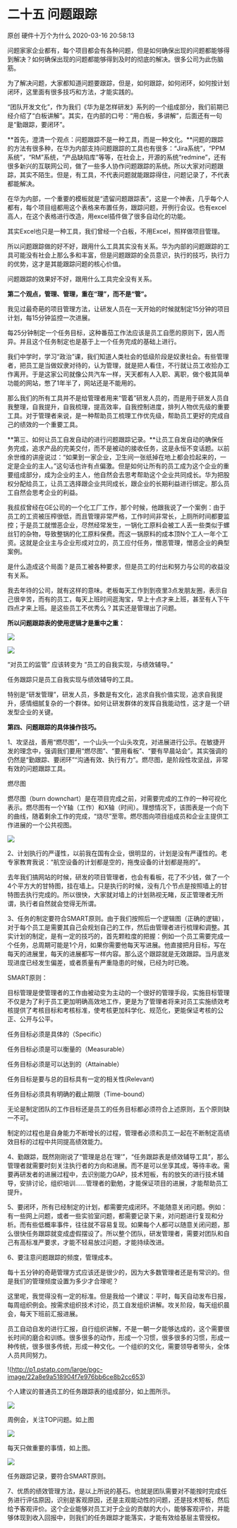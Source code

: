 二十五 问题跟踪
======================

原创 硬件十万个为什么 2020-03-16 20:58:13

问题家家企业都有，每个项目都会有各种问题，但是如何确保出现的问题都能够得到解决？如何确保出现的问题都能够得到及时的彻底的解决。很多公司为此伤脑筋。

为了解决问题，大家都知道问题要跟踪，但是，如何跟踪，如何闭环，如何按计划闭环，这里面有很多技巧和方法，才能实践的。

  

“团队开发文化”，作为我们《华为是怎样研发》系列的一个组成部分，我们前期已经介绍了“白板讲解”。其实，在内部的口号：“用白板，多讲解”，后面还有一句是“勤跟踪，要闭环”。

  

**首先，澄清一个观点：问题跟踪不是一种工具，而是一种文化。**问题的跟踪的方法有很多种，在华为内部支持问题跟踪的工具也有很多：“Jira系统”，“PPM系统”，“RM”系统，“产品缺陷库”等等，在社会上，开源的系统“redmine”，还有很多新兴的互联网公司，做了一些多人协作问题跟踪的系统。所以大家对问题跟踪，其实不陌生。但是，有工具，不代表问题就能跟踪得住，问题记录了，不代表都能解决。

在华为内部，一个重要的模板就是“遗留问题跟踪表”，这是一个神表，几乎每个人都有，每个项目组都用这个表格来布置任务，跟踪问题，开例行会议。也有excel高人，在这个表格进行改造，用excel插件做了很多自动化的功能。

其实Excel也只是一种工具，我们曾经一个白板，不用Excel，照样做项目管理。

所以问题跟踪做的好不好，跟用什么工具其实没有关系。华为内部的问题跟踪的工具可能没有社会上那么多和丰富，但是问题跟踪的全员意识，执行的技巧，执行力的优势，这才是其能跟踪问题的核心价值。

问题跟踪的效果好不好，跟用什么工具完全没有关系。

  

**第二个观点，管理、管理，重在“理”，而不是“管”。**

我见过最奇葩的项目管理方法，让研发人员在一天开始的时候就制定15分钟的项目计划，每15分钟监控一次进展。

每25分钟制定一个任务目标，这种番茄工作法应该是员工自愿的原则下，因人而异。并且这个任务制定也是基于上一个任务完成的基础上进行。

我们中学时，学习“政治”课，我们知道人类社会的低级阶段是奴隶社会。有些管理者，把员工是当做奴隶对待的，认为管理，就是把人看住，不行就让员工收拾办工作离开。于是这家公司就像公共汽车一样，天天都有人入职、离职，做个极其简单功能的网站，憋了1年半了，网站还是不能用的。

那么我们的所有工具并不是给管理者用来“管着”研发人员的，而是用于研发人员自我整理，自我提升，自我梳理，提高效率，自我控制进度，排列人物优先级的重要工具。对于管理者来说，是一种帮助员工梳理工作优先级，帮助员工更好的完成自己的绩效的一个重要工具。

  

**第三、如何让员工自发自动的进行问题跟踪记录。**让员工自发自动的确保任务完成，追求产品的完美交付，而不是被动的接收任务，这是永恒不变话题。以前余世维的讲座说过：“如果到一家企业，卫生间一张纸掉在地上都会捡起来的，一定是企业的主人。”这句话也许有点偏激。但是如何让所有的员工成为这个企业的重要组成部分，成为企业的主人，他自然会去思考帮助这个企业共同成长。华为把股权分配给员工，让员工选择跟企业共同成长，跟企业的长期利益进行绑定。那么员工自然会思考企业的利益。

我叔叔曾经在GE公司的一个化工厂工作，那个时候，他跟我说了一个案例：由于员工的工资被压榨很低，而且管理非常严格，工作时间非常长，上厕所时间都要监控；于是员工就憎恶企业，尽然经常发生，一锅化工原料会被工人丢一些类似于螺丝钉的杂物，导致整锅的化工原料保费。而这一锅原料的成本顶N个工人一年个工资。这就是企业主与企业形成对立的，员工应付任务，憎恶管理，憎恶企业的典型案例。

是什么造成这个局面？是员工被各种要求，但是员工的付出和努力与公司的收益没有关系。

我去年待的公司，就有这样的意味。老板每天工作到到夜里3点发朋友圈，表示自己很辛苦，而有的员工，每天上班时间逛淘宝，早上十点才来上班，甚至有人下午四点才来上班。是这些员工不优秀么？其实还是管理出了问题。

**所以问题跟踪表的使用逻辑才是重中之重：**

![](http://p3.pstatp.com/large/pgc-image/f4beb3cb7b8540a6b21acdf6229d23fd)

![](http://p9.pstatp.com/large/pgc-image/f3a37efbc19e40d5bb57d3e7b849f3e4)

“对员工的监管” 应该转变为 “员工的自我实现，与绩效辅导。”

任务跟踪只是员工自我实现与绩效辅导的工具。

  

特别是“研发管理”，研发人员，多数是有文化，追求自我价值实现，追求自我提升，感情细腻复杂的一个群体。如何让研发群体的发挥自我能动性，这才是一个研发型企业的关键。

  

**第四、问题跟踪的具体操作技巧。**

1、攻坚战，善用“燃尽图”，一个山头一个山头攻克，对进展进行公示。在敏捷开发的理念中，强调我们要用“燃尽图”、“要用看板”、“要有早晨站会”。其实强调的仍然是“勤跟踪、要闭环”“沟通有效、执行有力”。燃尽图，是阶段性攻坚战，非常有效的问题跟踪工具。

  

燃尽图

燃尽图（burn downchart）是在项目完成之前，对需要完成的工作的一种可视化表示。燃尽图有一个Y轴（工作）和X轴（时间）。理想情况下，该图表是一个向下的曲线，随着剩余工作的完成，“烧尽”至零。燃尽图向项目组成员和企业主提供工作进展的一个公共视图。

![](http://p9.pstatp.com/large/pgc-image/d0a05314a4be4944924aaef1ea783f4d)

2、计划执行的严谨性，以前我在国有企业，很明显的，计划是没有严谨性的。老专家教育我说：“航空设备的计划都是空的，拖曳设备的计划都是拖的”。

去年我们搞网站的时候，研发的项目管理者，也会有看板，花了不少钱，做了一个4个平方大的甘特图，挂在墙上。只是执行的时候，没有几个节点是按照墙上的甘特图去执行完成的。所以很快，大家就对墙上的计划熟视无睹，反正管理者无所谓，执行者自然就会觉得无所谓。

3、任务的制定要符合SMART原则。由于我们按照后一个逻辑图（正确的逻辑），对于每个员工是需要其自己会规划自己的工作，然后由管理者进行梳理和调整。其实计划的制定，是有一定的技巧的，首先颗粒度的把握：例如一个员工需要完成一个任务，总周期可能是1个月，如果你需要他每天写进展。他直接把月目标，写在每天的进展里，每天的进展都写一样内容。那么这个跟踪就是无效跟踪。当月底发现进度已经发生偏差，或者质量有严重隐患的时候，已经为时已晚。

SMART原则：

目标管理是使管理者的工作由被动变为主动的一个很好的管理手段，实施目标管理不仅是为了利于员工更加明确高效地工作，更是为了管理者将来对员工实施绩效考核提供了考核目标和考核标准，使考核更加科学化、规范化，更能保证考核的公正、公开与公平。

任务目标必须是具体的（Specific）

任务目标必须是可以衡量的（Measurable）

任务目标必须是可以达到的（Attainable）

任务目标是要与总的目标具有一定的相关性(Relevant)

任务目标必须具有明确的截止期限（Time-bound）

无论是制定团队的工作目标还是员工的任务目标都必须符合上述原则，五个原则缺一不可。

制定的过程也是自身能力不断增长的过程，管理者必须和员工一起在不断制定高绩效目标的过程中共同提高绩效能力。

  

4、勤跟踪，既然刚刚说了“管理是总在‘理’”，“任务跟踪表是绩效辅导工具”，那么管理者就需要时刻关注执行者的方向和进展。而不是可以坐享其成，等待丰收。需要再研发者的进展过程中，去识别能力GAP，技术短板，有的放矢的进行技术辅导，安排讨论，组织培训……管理者的勤勉，才能保证项目的进展，才能帮助员工提升。

  

5、要闭环，所有已经制定的计划，都需要完成闭环。不能随意关闭问题。例如：有一些网上问题，或者一些实验室问题，都需要记录下来，对问题进行复现和分析。而有些低概率事件，往往就不容易复现。如果每个人都可以随意关闭问题，那么很快任务跟踪就变成虚假摆设了。所以整个团队，研发管理者，需要对团队和自己有高标准严要求，才能不轻易放过问题，才能持续改进。

  

6、要注意问题跟踪的频度，管理成本。

每十五分钟的奇葩管理方式应该还是很少的，因为大多数管理者还是有常识的。但是我们的管理频度设置为多少才合理呢？

这里呢，我觉得没有一定的标准。但是我给一个建议：平时，每天自动发布日报，每周组织例会。按需求组织技术讨论，员工自发组织讲解。攻关阶段，每天组织晨会，每天下班前汇报进展。

员工自动自发的进行汇报，自行组织讲解，不是一朝一夕能够达成的，这个需要很长时间的磨合和训练。很多很多的动作，形成一个习惯，很多很多的习惯，形成一种传统，很多很多传统，形成一种文化。一个组织的文化，需要领导者带头，全体人员共同努力。

!(http://p1.pstatp.com/large/pgc-image/22a8e9a518904f7e976bb6ce8b2cc653)

  
个人建议的普通员工的任务跟踪表的组成部分，如上图所示。

![](http://p3.pstatp.com/large/pgc-image/969866b0946b4619866eb54cdd1898fb)

  
周例会，关注TOP问题。如上图

![](http://p1.pstatp.com/large/pgc-image/06d5b7c9b79245ea943c33105fa2b322)

  
每天只做重要的事情，如上图。

  

![](http://p3.pstatp.com/large/pgc-image/86ac001720034ff499e0f80a9dfdd9e2)

  
任务跟踪记录，要符合SMART原则。

  

7、优质的绩效管理方法，是以上所说的基石。也就是团队需要对不能按时完成任务进行评估原因，识别是客观原因，还是主观能动性的问题，还是技术短板，然后给予客观评价。这个企业能够对员工对于企业的贡献的大小，能够客观评价，并能够体现到收入回报中，则我们的任务跟踪才能落实，才能有效给基层主管授权。
